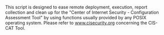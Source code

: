 This script is designed to ease remote deployment, execution, report collection and clean up for the "Center of Internet Security - Configuration Assessment Tool" by using functions usually provided by any POSIX operating system. Please refer to www.cisecurity.org concerning the CIS-CAT Tool.
